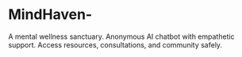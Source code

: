 # MindHaven-
A mental wellness sanctuary. Anonymous AI chatbot with empathetic support. Access resources, consultations, and community safely.
